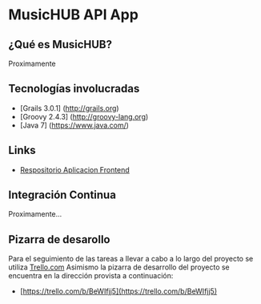 MusicHUB API App
==============

## ¿Qué es MusicHUB?
Proximamente

## Tecnologías involucradas
* [Grails 3.0.1] (http://grails.org)
* [Groovy 2.4.3] (http://groovy-lang.org)
* [Java 7] (https://www.java.com/)

## Links
* [Respositorio Aplicacion Frontend](https://github.com/manufarfaro/musichub-app)


## Integración Continua

Proximamente...

## Pizarra de desarollo
Para el seguimiento de las tareas a llevar a cabo a lo largo del proyecto se utiliza [Trello.com](http://trello.com)
Asimismo la pizarra de desarrollo del proyecto se encuentra en la dirección provista a continuación:

* [https://trello.com/b/BeWIfjj5](https://trello.com/b/BeWIfjj5)
